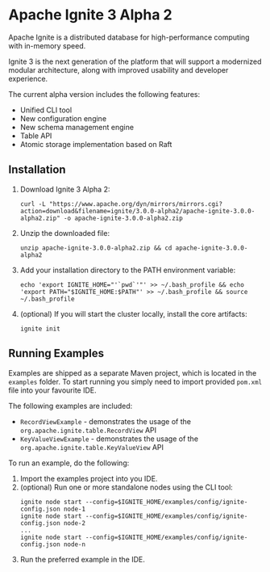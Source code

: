 # Apache Ignite 3 Alpha 2

Apache Ignite is a distributed database for high-performance computing with in-memory speed.

Ignite 3 is the next generation of the platform that will support a modernized modular architecture,
along with improved usability and developer experience.

The current alpha version includes the following features:
* Unified CLI tool
* New configuration engine
* New schema management engine
* Table API
* Atomic storage implementation based on Raft

## Installation

1. Download Ignite 3 Alpha 2:
   ```
   curl -L "https://www.apache.org/dyn/mirrors/mirrors.cgi?action=download&filename=ignite/3.0.0-alpha2/apache-ignite-3.0.0-alpha2.zip" -o apache-ignite-3.0.0-alpha2.zip
   ```
2. Unzip the downloaded file:
   ```
   unzip apache-ignite-3.0.0-alpha2.zip && cd apache-ignite-3.0.0-alpha2
   ```
3. Add your installation directory to the PATH environment variable:
   ```
   echo 'export IGNITE_HOME="'`pwd`'"' >> ~/.bash_profile && echo 'export PATH="$IGNITE_HOME:$PATH"' >> ~/.bash_profile && source ~/.bash_profile
   ```
4. (optional) If you will start the cluster locally, install the core artifacts:
   ```
   ignite init
   ```

## Running Examples

Examples are shipped as a separate Maven project, which is located in the `examples` folder.
To start running you simply need to import provided `pom.xml` file into your favourite IDE.

The following examples are included:
* `RecordViewExample` - demonstrates the usage of the `org.apache.ignite.table.RecordView` API
* `KeyValueViewExample` - demonstrates the usage of the `org.apache.ignite.table.KeyValueView` API

To run an example, do the following:
1. Import the examples project into you IDE.
2. (optional) Run one or more standalone nodes using the CLI tool:
   ```
   ignite node start --config=$IGNITE_HOME/examples/config/ignite-config.json node-1
   ignite node start --config=$IGNITE_HOME/examples/config/ignite-config.json node-2
   ...
   ignite node start --config=$IGNITE_HOME/examples/config/ignite-config.json node-n
   ```
3. Run the preferred example in the IDE.
